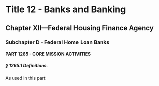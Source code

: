 
# Title 12 - Banks and Banking
## Chapter XII—Federal Housing Finance Agency
### Subchapter D - Federal Home Loan Banks
#### PART 1265 - CORE MISSION ACTIVITIES
##### § 1265.1 Definitions.

As used in this part:
